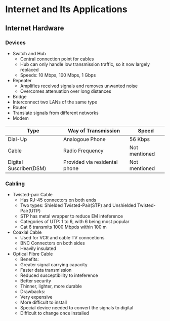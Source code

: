 # Internet and Its Applications
## Internet Hardware
### Devices
* Switch and Hub
  * Central connection point for cables
  * Hub can only handle low transmission traffic, so it now largely replaced
  * Speeds: 10 Mbps, 100 Mbps, 1 Gbps
* Repeater
  * Amplifies received signals and removes unwanted noise
  * Overcomes attenuation over long distances
* Bridge
 * Interconnect two LANs of the same type
* Router
 * Translate signals from  different networks
* Modem

Type | Way of Transmission | Speed
---- | ------------------- | -----
Dial-Up | Analogoue Phone | 56 Kbps
Cable | Radio Frequency | Not mentioned
Digital Suscriber(DSM) | Provided via residental phone | Not mentioned

### Cabling
* Twisted-pair Cable
  * Has RJ-45 connectors on both ends
  * Two types: Shielded Twisted-Pair(STP) and Unshielded Twisted-Pair(UTP)
   * STP has metal wrapper to reduce EM inteference
  * Categories of UTP: 1 to 6, with 6 being most popular
   * Cat 6 transmits 1000 Mbpds within 100 m
* Coaxial Cable
  * Used for VCR and cable TV conncetions
  * BNC Connectors on both sides
  * Heavily insulated
* Optical Fibre Cable
  * Benefits:
   * Greater signal carrying capacity
   * Faster data transmission
   * Reduced susceptibility to inteference
   * Better security
   * Thinner, lighter, more durable
  * Drawbacks:
   * Very expensive
   * More difficult to install
   * Special device needed to convert the signals to digital
   * Difficult to change once installed
